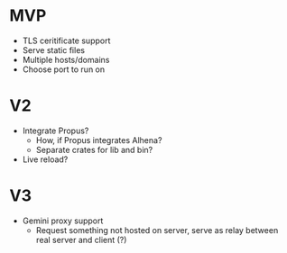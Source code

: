 # MVP

- TLS ceritificate support
- Serve static files
- Multiple hosts/domains
- Choose port to run on

# V2

- Integrate Propus?
  - How, if Propus integrates Alhena?
  - Separate crates for lib and bin?
- Live reload?

# V3

- Gemini proxy support
  - Request something not hosted on server, serve as relay between real server and client (?)
